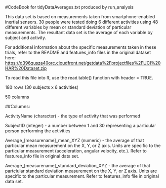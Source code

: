 #CodeBook for tidyDataAverages.txt produced by run_analysis

This data set is based on measurements taken from smartphone-enabled inertial
sensors. 30 people were tested doing 6 different activities using 48 different
variables by mean or standard deviation of particular measurements. The
resultant data set is the average of each variable by subject and activity.

For additional information about the specific measurements taken in these
trials, refer to the README and features_info files in the original dataset here:
https://d396qusza40orc.cloudfront.net/getdata%2Fprojectfiles%2FUCI%20HAR%20Dataset.zip 

To read this file into R, use the read.table() function with header = TRUE.

180 rows (30 subjects x 6 activities)

50 columns

##Columns:

ActivityName (character) - the type of activity that was performed

SubjectID (integer) - a number between 1 and 30 representing a particular person performing the activities

Average_[measurename]_mean_XYZ (numeric) - the average of that particular mean measurement on the X, Y, or Z axis. Units are specific to the particular measurement (acceleration, angular velocity, etc.). Refer to features_info file in original data set.

Average_[measurename]_standard_deviation_XYZ - the average of that partciular standard deviation measurement on the X, Y, or Z axis. Units are specific to the particular measurement. Refer to features_info file in original data set.
